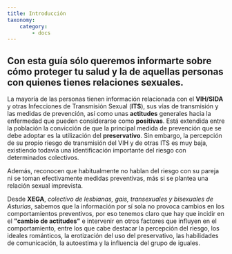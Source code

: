 ```yaml
---
title: Introducción
taxonomy:
    category:
        - docs
---
```


## Con esta guía sólo queremos informarte sobre cómo proteger tu salud y la de aquellas personas con quienes tienes relaciones sexuales.

La mayoría de las personas tienen información relacionada con el **VIH/SIDA** y otras Infecciones de Transmisión Sexual (**ITS**), sus vías de transmisión y las medidas de prevención, así como unas **actitudes** generales hacia la enfermedad que pueden considerarse como **positivas**. Está extendida entre la población la convicción de que la principal medida de prevención que se debe adoptar es la utilización del **preservativo**. Sin embargo, la percepción de su propio riesgo de transmisión del VIH y de otras ITS es muy baja, existiendo todavía una identificación importante del riesgo con determinados colectivos.

Además, reconocen que habitualmente no hablan del riesgo con su pareja ni se toman efectivamente medidas preventivas, más si se plantea una relación sexual imprevista.

Desde **XEGA**, _colectivo de lesbianas, gais, transexuales y bisexuales de Asturias_, sabemos que la información por sí sola no provoca cambios en los comportamientos preventivos, por eso tenemos claro que hay que incidir en el **"cambio de actitudes"** e intervenir en otros factores que influyen en el comportamiento, entre los que cabe destacar la percepción del riesgo, los ideales románticos, la erotización del uso del preservativo, las habilidades de comunicación, la autoestima y la influencia del grupo de iguales.